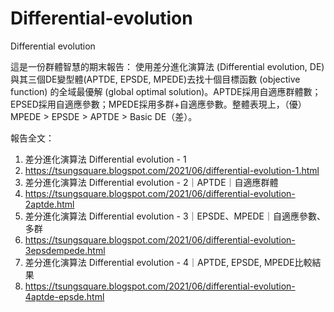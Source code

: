 # Differential-evolution
Differential evolution

這是一份群體智慧的期末報告：
使用差分進化演算法 (Differential evolution, DE)與其三個DE變型體(APTDE, EPSDE, MPEDE)去找十個目標函數 (objective function) 的全域最優解 (global optimal solution)。APTDE採用自適應群體數；EPSED採用自適應參數；MPEDE採用多群+自適應參數。整體表現上，（優）MPEDE > EPSDE > APTDE > Basic DE（差）。

報告全文：
1. 差分進化演算法 Differential evolution - 1
2. https://tsungsquare.blogspot.com/2021/06/differential-evolution-1.html
3. 差分進化演算法 Differential evolution - 2｜APTDE｜自適應群體
4. https://tsungsquare.blogspot.com/2021/06/differential-evolution-2aptde.html
5. 差分進化演算法 Differential evolution - 3｜EPSDE、MPEDE｜自適應參數、多群
6. https://tsungsquare.blogspot.com/2021/06/differential-evolution-3epsdempede.html
7. 差分進化演算法 Differential evolution - 4｜APTDE, EPSDE, MPEDE比較結果
8. https://tsungsquare.blogspot.com/2021/06/differential-evolution-4aptde-epsde.html
